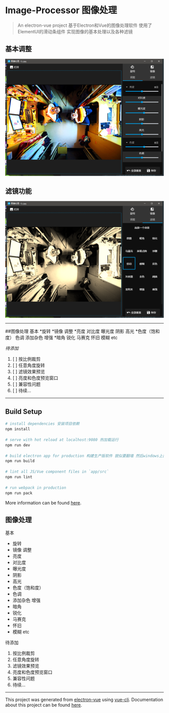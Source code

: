 # Image-Processor 图像处理

> An electron-vue project
> 基于Electron和Vue的图像处理软件 使用了ElementUI的滑动条组件
> 实现图像的基本处理以及各种滤镜

## 基本调整
![](/app/images/1.png)

## 滤镜功能
![](/app/images/2.png)

---

##图像处理
基本
*旋转
*镜像
调整
*亮度 对比度 曝光度 阴影 高光
*色度（饱和度） 色调 添加杂色
增强
*暗角 锐化 马赛克 怀旧 模糊 etc

*待添加*
1. [ ] 按比例裁剪 
2. [ ] 任意角度旋转
3. [ ] 滤镜效果预览
4. [ ] 亮度和色度预览窗口
5. [ ] 兼容性问题
6. [ ] 待续...

---
## Build Setup

``` bash
# install dependencies 安装项目依赖
npm install

# serve with hot reload at localhost:9080 热加载运行
npm run dev

# build electron app for production 构建生产版软件 貌似要翻墙 然后windows上面需要以管理员模式打开命令行 
npm run build

# lint all JS/Vue component files in `app/src`
npm run lint

# run webpack in production
npm run pack
```
More information can be found [here](https://simulatedgreg.gitbooks.io/electron-vue/content/docs/npm_scripts.html).

## 图像处理
基本
* 旋转
* 镜像
调整
* 亮度
* 对比度 
* 曝光度
* 阴影
* 高光
* 色度（饱和度） 
* 色调 
* 添加杂色
增强
* 暗角 
* 锐化 
* 马赛克 
* 怀旧 
* 模糊 etc

待添加
1. 按比例裁剪 
2. 任意角度旋转
3. 滤镜效果预览
4. 亮度和色度预览窗口
5. 兼容性问题
6. 待续...

---
This project was generated from [electron-vue](https://github.com/SimulatedGREG/electron-vue) using [vue-cli](https://github.com/vuejs/vue-cli). Documentation about this project can be found [here](https://simulatedgreg.gitbooks.io/electron-vue/content/index.html).
